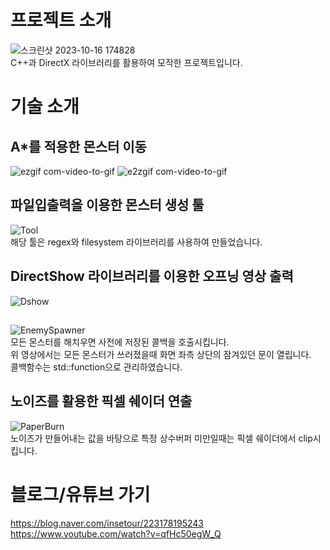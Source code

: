 # 프로젝트 소개
![스크린샷 2023-10-16 174828](https://github.com/KyungUnMin/Direct2DMKU/assets/86768610/0229db36-e5c4-496d-9433-fb19ca35ebf4)<br/>
C++과 DirectX 라이브러리를 활용하여 모작한 프로젝트입니다.<br/>

# 기술 소개
## A*를 적용한 몬스터 이동
![ezgif com-video-to-gif](https://github.com/KyungUnMin/Direct2DMKU/assets/86768610/e343d210-6b65-455a-b88b-d67218d617e4)
![e2zgif com-video-to-gif](https://github.com/KyungUnMin/Direct2DMKU/assets/86768610/a431fb89-e75c-4abb-aceb-11be33d48f72)<br/>

## 파일입출력을 이용한 몬스터 생성 툴
![Tool](https://github.com/KyungUnMin/Direct2DMKU/assets/86768610/ebac2e2b-0704-4d78-a32e-72cc1c58d7c0)<br/>
해당 툴은 regex와 filesystem 라이브러리를 사용하여 만들었습니다.

## DirectShow 라이브러리를 이용한 오프닝 영상 출력
![Dshow](https://github.com/KyungUnMin/Direct2DMKU/assets/86768610/a5dd781d-e5ae-4eb0-9cfe-805782d5075c)


##
![EnemySpawner](https://github.com/KyungUnMin/Direct2DMKU/assets/86768610/9fdc1643-4369-441e-9138-f31d1d414953)<br/>
모든 몬스터를 해치우면 사전에 저장된 콜백을 호출시킵니다.<br/>
위 영상에서는 모든 몬스터가 쓰러졌을때 화면 좌측 상단의 잠겨있던 문이 열립니다.<br/>
콜백함수는 std::function으로 관리하였습니다.<br/>

## 노이즈를 활용한 픽셀 쉐이더 연출
![PaperBurn](https://github.com/KyungUnMin/Direct2DMKU/assets/86768610/ec4257a4-8ade-41e6-92bb-d0d65e53a4a7)<br/>
노이즈가 만들어내는 값을 바탕으로 특정 상수버퍼 미만일때는 픽셀 쉐이더에서 clip시킵니다.

# 블로그/유튜브 가기
https://blog.naver.com/insetour/223178195243
https://www.youtube.com/watch?v=qfHc50egW_Q
